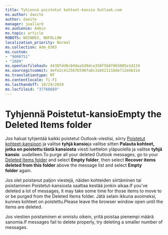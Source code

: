 ```yaml
---
title: Tyhjennä poistetut kohteet-kansio Outlook.com
ms.author: daeite
author: daeite
manager: joallard
ms.audience: Admin
ms.topic: article
ROBOTS: NOINDEX, NOFOLLOW
localization_priority: Normal
ms.collection: Adm_O365
ms.custom:
- "9000751"
- "2689"
ms.openlocfilehash: 4438fdd0c0d4aa5d9dce358f5b8f865005e1d134
ms.sourcegitcommit: defe2c412567b596fa8c3ab52111bde712ebb314
ms.translationtype: MT
ms.contentlocale: fi-FI
ms.lasthandoff: 10/29/2019
ms.locfileid: "37768689"
---
```

# <a name="empty-the-deleted-items-folder"></a><span data-ttu-id="99c04-102">Tyhjennä Poistetut-kansio</span><span class="sxs-lookup"><span data-stu-id="99c04-102">Empty the Deleted Items folder</span></span>

<span data-ttu-id="99c04-103">Jos haluat tyhjentää kaikki poistetut Outlook-viestisi, siirry [Poistetut kohteet-kansioon](https://outlook.live.com/mail/deleteditems) ja valitse **tyhjä kansio**ja valitse sitten **Palauta kohteet, jotka on poistettu tästä kansiosta** viesti luettelon yläpuolella ja valitse **tyhjä kansio**  uudelleen.</span><span class="sxs-lookup"><span data-stu-id="99c04-103">To purge all your deleted Outlook messages, go to your [Deleted Items folder](https://outlook.live.com/mail/deleteditems) and select **Empty folder**, then select **Recover items deleted from this folder** above the message list and select **Empty folder** again.</span></span>

<span data-ttu-id="99c04-104">Jos olet poistanut paljon viestejä, näiden kohteiden siirtäminen tai poistaminen Poistetut-kansiosta saattaa kestää jonkin aikaa.</span><span class="sxs-lookup"><span data-stu-id="99c04-104">If you've deleted a lot of messages, it may take some time for those items to move to or be purged from the Deleted Items folder.</span></span> <span data-ttu-id="99c04-105">Jätä selain ikkuna avoimeksi, kunnes kohteet on poistettu.</span><span class="sxs-lookup"><span data-stu-id="99c04-105">Please leave the browser window open until the items are deleted.</span></span>

<span data-ttu-id="99c04-106">Jos viestien poistaminen ei onnistu oikein, yritä poistaa pienempi määrä sanomia.</span><span class="sxs-lookup"><span data-stu-id="99c04-106">If messages fail to delete properly, try deleting a smaller number of messages.</span></span>